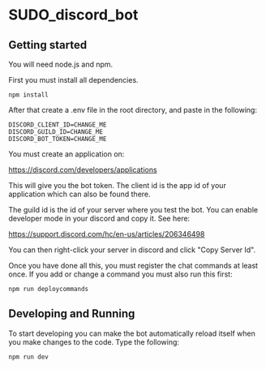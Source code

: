# SUDO_discord_bot

## Getting started

You will need node.js and npm.

First you must install all dependencies.

```
npm install
```

After that create a .env file in the root directory, and paste in the following:
```
DISCORD_CLIENT_ID=CHANGE_ME
DISCORD_GUILD_ID=CHANGE_ME
DISCORD_BOT_TOKEN=CHANGE_ME
```

You must create an application on:

https://discord.com/developers/applications

This will give you the bot token. The client id is the app id of your application which can also be found there.

The guild id is the id of your server where you test the bot. You can enable developer mode in your discord and copy it. See here:

https://support.discord.com/hc/en-us/articles/206346498

You can then right-click your server in discord and click "Copy Server Id".

Once you have done all this, you must register the chat commands at least once. If you add or change a command you must also run this first:

```
npm run deploycommands
```

## Developing and Running

To start developing you can make the bot automatically reload itself when you make changes to the code.
Type the following:

```
npm run dev
```
